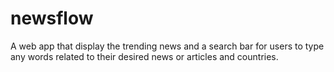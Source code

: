 # newsflow
A web app that display the trending news and a search bar for users to type any words related to their desired news or articles and countries.
